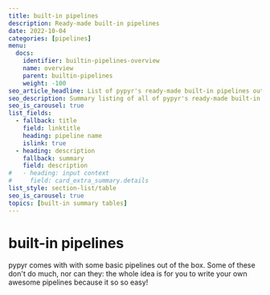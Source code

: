 ```yaml
---
title: built-in pipelines
description: Ready-made built-in pipelines
date: 2022-10-04
categories: [pipelines]
menu:
  docs:
    identifier: builtin-pipelines-overview
    name: overview
    parent: builtin-pipelines
    weight: -100
seo_article_headline: List of pypyr's ready-made built-in pipelines out of the box.
seo_description: Summary listing of all of pypyr's ready-made built-in pipelines.
seo_is_carousel: true
list_fields:
  - fallback: title
    field: linktitle
    heading: pipeline name
    islink: true
  - heading: description
    fallback: summary
    field: description
#   - heading: input context
#     field: card_extra_summary.details
list_style: section-list/table
seo_is_carousel: true
topics: [built-in summary tables]
---
```

# built-in pipelines
pypyr comes with with some basic pipelines out of the box. Some of these don't
do much, nor can they: the whole idea is for you to write your own awesome
pipelines because it so so easy!
